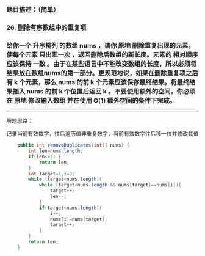 ### 题目描述：（简单）

### 26. 删除有序数组中的重复项

### 给你一个 升序排列 的数组 nums ，请你 原地 删除重复出现的元素，使每个元素 只出现一次 ，返回删除后数组的新长度。元素的 相对顺序 应该保持 一致 。由于在某些语言中不能改变数组的长度，所以必须将结果放在数组nums的第一部分。更规范地说，如果在删除重复项之后有 k 个元素，那么 nums 的前 k 个元素应该保存最终结果。将最终结果插入 nums 的前 k 个位置后返回 k 。不要使用额外的空间，你必须在 原地 修改输入数组 并在使用 O(1) 额外空间的条件下完成。

---

解题思路：

记录当前有效数字，往后遍历值非重复数字，当前有效数字往后移一位并修改其值

```java
    public int removeDuplicates(int[] nums) {
        int len=nums.length;
        if(len<=1) {
            return len;
        }
        int target=1,i=0;
        while (target<nums.length){
            while (target<nums.length && nums[target]==nums[i]){
                target++;
                len--;
            }
            if(target<nums.length){
                i++;
                nums[i]=nums[target];
                target++;
            }
        }
        return len;
    }
```
